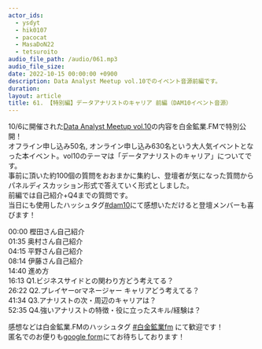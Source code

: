 ```yaml
---
actor_ids:
  - ysdyt
  - hik0107
  - pacocat
  - MasaDoN22
  - tetsuroito
audio_file_path: /audio/061.mp3
audio_file_size: 
date: 2022-10-15 00:00:00 +0900
description: Data Analyst Meetup vol.10でのイベント音源前編です。
duration: 
layout: article
title: 61. 【特別編】データアナリストのキャリア 前編（DAM10イベント音源）
---
```


10/6に開催された[Data Analyst Meetup vol.10](https://data-analyst.connpass.com/event/255219/)の内容を白金鉱業.FMで特別公開！  
オフライン申し込み50名, オンライン申し込み630名という大人気イベントとなった本イベント。vol10のテーマは「データアナリストのキャリア」についてです。  
事前に頂いた約100個の質問をおおまかに集約し、登壇者が気になった質問からパネルディスカッション形式で答えていく形式としました。  
前編では自己紹介+Q4までの質問です。  
当日にも使用したハッシュタグ[#dam10](https://twitter.com/search?q=%23dam10&src=typed_query&f=live)にて感想いただけると登壇メンバーも喜びます！

00:00 樫田さん自己紹介  
01:35 奥村さん自己紹介  
04:15 平野さん自己紹介  
08:14 伊藤さん自己紹介  
14:40 進め方  
16:13 Q1.ビジネスサイドとの関わり方どう考えてる？  
26:22 Q2.プレイヤーorマネージャー キャリアどう考えてる？  
41:34 Q3.アナリストの次・周辺のキャリアは？  
52:35 Q4.強いアナリストの特徴・役に立ったスキル/経験は？  

感想などは白金鉱業.FMのハッシュタグ [#白金鉱業fm](https://twitter.com/search?q=%23%E7%99%BD%E9%87%91%E9%89%B1%E6%A5%ADfm&src=typed_query) にて歓迎です！  
匿名でのお便りも[google form](https://forms.gle/pRVNhjrhk8F88T228)にてお待ちしております！  
